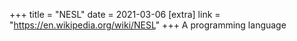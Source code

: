 +++
title = "NESL"
date = 2021-03-06
[extra]
link = "https://en.wikipedia.org/wiki/NESL"
+++
A programming language


